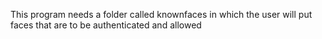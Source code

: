 This program needs a folder called knownfaces in which the user will put faces that are to be authenticated and allowed
